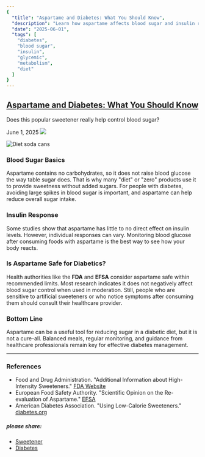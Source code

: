 ```yaml
---
{
  "title": "Aspartame and Diabetes: What You Should Know",
  "description": "Learn how aspartame affects blood sugar and insulin response. Discover research about artificial sweeteners and diabetes management.",
  "date": "2025-06-01",
  "tags": [
    "diabetes",
    "blood sugar",
    "insulin",
    "glycemic",
    "metabolism",
    "diet"
  ]
}
---
```


## [Aspartame and Diabetes: What You Should Know](#)

Does this popular sweetener really help control blood sugar?

June 1, 2025
![](../images/logos/logo-A2.png)

![Diet soda cans](../images/blog/lg/cans-lg.jpg)

### Blood Sugar Basics

Aspartame contains no carbohydrates, so it does not raise blood glucose the way table sugar does. That is why many "diet" or "zero" products use it to provide sweetness without added sugars. For people with diabetes, avoiding large spikes in blood sugar is important, and aspartame can help reduce overall sugar intake.

### Insulin Response

Some studies show that aspartame has little to no direct effect on insulin levels. However, individual responses can vary. Monitoring blood glucose after consuming foods with aspartame is the best way to see how your body reacts.

### Is Aspartame Safe for Diabetics?

Health authorities like the **FDA** and **EFSA** consider aspartame safe within recommended limits. Most research indicates it does not negatively affect blood sugar control when used in moderation. Still, people who are sensitive to artificial sweeteners or who notice symptoms after consuming them should consult their healthcare provider.

### Bottom Line

Aspartame can be a useful tool for reducing sugar in a diabetic diet, but it is not a cure-all. Balanced meals, regular monitoring, and guidance from healthcare professionals remain key for effective diabetes management.

---

### References

* Food and Drug Administration. "Additional Information about High-Intensity Sweeteners." [FDA Website](https://www.fda.gov/food/food-additives-petitions/additional-information-about-high-intensity-sweeteners-permitted-use-food-united-states)
* European Food Safety Authority. "Scientific Opinion on the Re-evaluation of Aspartame." [EFSA](https://www.efsa.europa.eu/)
* American Diabetes Association. "Using Low-Calorie Sweeteners." [diabetes.org](https://diabetes.org)

  

##### please share:

* [Sweetener](#)
* [Diabetes](#)
